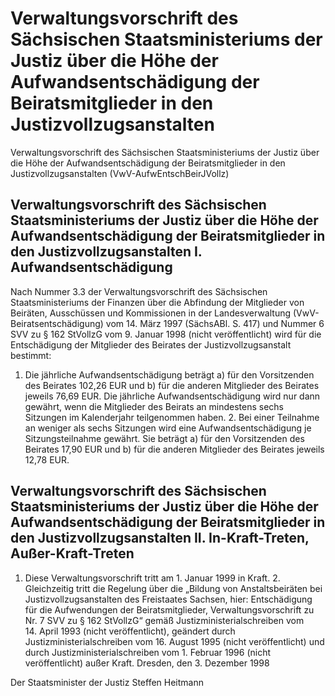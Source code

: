 # Verwaltungsvorschrift des Sächsischen Staatsministeriums der Justiz über die Höhe der Aufwandsentschädigung der Beiratsmitglieder in den Justizvollzugsanstalten

Verwaltungsvorschrift des Sächsischen Staatsministeriums der Justiz über die Höhe der Aufwandsentschädigung der Beiratsmitglieder in den Justizvollzugsanstalten (VwV-AufwEntschBeirJVollz)

## Verwaltungsvorschrift des Sächsischen Staatsministeriums der Justiz über die Höhe der Aufwandsentschädigung der Beiratsmitglieder in den Justizvollzugsanstalten I. Aufwandsentschädigung

Nach Nummer 3.3 der Verwaltungsvorschrift des Sächsischen Staatsministeriums der Finanzen über die Abfindung der Mitglieder von Beiräten, Ausschüssen und Kommissionen in der Landesverwaltung (VwV-Beiratsentschädigung) vom 14. März 1997 (SächsABl. S. 417) und Nummer 6 SVV zu § 162 StVollzG vom 9. Januar 1998 (nicht veröffentlicht) wird für die Entschädigung der Mitglieder des Beirates der Justizvollzugsanstalt bestimmt:

1. Die jährliche Aufwandsentschädigung beträgt a) für den Vorsitzenden des Beirates 102,26 EUR und b) für die anderen Mitglieder des Beirates jeweils 76,69 EUR. Die jährliche Aufwandsentschädigung wird nur dann gewährt, wenn die Mitglieder des Beirats an mindestens sechs Sitzungen im Kalenderjahr teilgenommen haben. 2. Bei einer Teilnahme an weniger als sechs Sitzungen wird eine Aufwandsentschädigung je Sitzungsteilnahme gewährt. Sie beträgt a) für den Vorsitzenden des Beirates 17,90 EUR und b) für die anderen Mitglieder des Beirates jeweils 12,78 EUR. 
## Verwaltungsvorschrift des Sächsischen Staatsministeriums der Justiz über die Höhe der Aufwandsentschädigung der Beiratsmitglieder in den Justizvollzugsanstalten II. In-Kraft-Treten, Außer-Kraft-Treten

1. Diese Verwaltungsvorschrift tritt am 1. Januar 1999 in Kraft. 2. Gleichzeitig tritt die Regelung über die „Bildung von Anstaltsbeiräten bei Justizvollzugsanstalten des Freistaates Sachsen, hier: Entschädigung für die Aufwendungen der Beiratsmitglieder, Verwaltungsvorschrift zu Nr. 7 SVV zu § 162 StVollzG“ gemäß Justizministerialschreiben vom 14. April 1993 (nicht veröffentlicht), geändert durch Justizministerialschreiben vom 16. August 1995 (nicht veröffentlicht) und durch Justizministerialschreiben vom 1. Februar 1996 (nicht veröffentlicht) außer Kraft. Dresden, den 3. Dezember 1998

Der Staatsminister der Justiz 
         Steffen Heitmann

